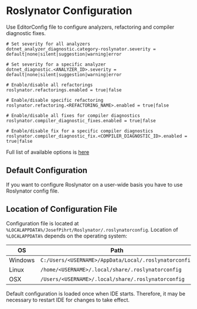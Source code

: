 ﻿# Roslynator Configuration

Use EditorConfig file to configure analyzers, refactoring and compiler diagnostic fixes.

```editorconfig
# Set severity for all analyzers
dotnet_analyzer_diagnostic.category-roslynator.severity = default|none|silent|suggestion|warning|error

# Set severity for a specific analyzer
dotnet_diagnostic.<ANALYZER_ID>.severity = default|none|silent|suggestion|warning|error

# Enable/disable all refactorings
roslynator.refactorings.enabled = true|false

# Enable/disable specific refactoring
roslynator.refactoring.<REFACTORING_NAME>.enabled = true|false

# Enable/disable all fixes for compiler diagnostics
roslynator.compiler_diagnostic_fixes.enabled = true|false

# Enable/disable fix for a specific compiler diagnostics
roslynator.compiler_diagnostic_fix.<COMPILER_DIAGNOSTIC_ID>.enabled = true|false
```

Full list of available options is [here](options.editorconfig)

## Default Configuration

If you want to configure Roslynator on a user-wide basis you have to use Roslynator config file.

## Location of Configuration File

Configuration file is located at `%LOCALAPPDATA%/JosefPihrt/Roslynator/.roslynatorconfig`.
Location of `%LOCALAPPDATA%` depends on the operating system:

| OS | Path |
| -------- | ------- |
| Windows | `C:/Users/<USERNAME>/AppData/Local/.roslynatorconfig` |
| Linux | `/home/<USERNAME>/.local/share/.roslynatorconfig` |
| OSX | `/Users/<USERNAME>/.local/share/.roslynatorconfig` |

Default configuration is loaded once when IDE starts. Therefore, it may be necessary to restart IDE for changes to take effect.
